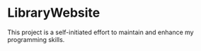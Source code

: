 # LibraryWebsite
This project is a self-initiated effort to maintain and enhance my programming skills.
